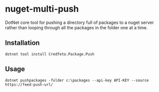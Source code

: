 # nuget-multi-push

DotNet core tool for pushing a directory full of packages to a nuget server rather than looping through all the packages in the folder one at a time.

## Installation

``dotnet tool install Credfeto.Package.Push``

## Usage

``dotnet pushpackages -folder c:\packages --api-key API-KEY --source https://feed-push-url/``

